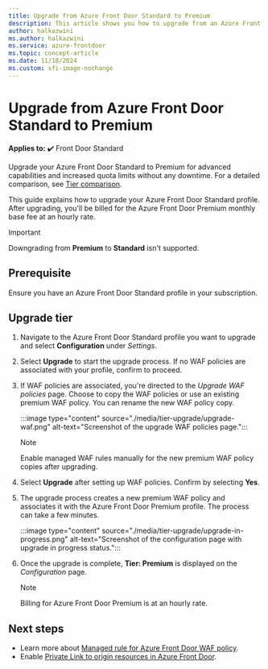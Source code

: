 ```yaml
---
title: Upgrade from Azure Front Door Standard to Premium
description: This article shows you how to upgrade from an Azure Front Door Standard to an Azure Front Door Premium profile.
author: halkazwini
ms.author: halkazwini
ms.service: azure-frontdoor
ms.topic: concept-article
ms.date: 11/18/2024
ms.custom: sfi-image-nochange
---
```


# Upgrade from Azure Front Door Standard to Premium

**Applies to:** :heavy_check_mark: Front Door Standard

Upgrade your Azure Front Door Standard to Premium for advanced capabilities and increased quota limits without any downtime. For a detailed comparison, see [Tier comparison](standard-premium/tier-comparison.md).

This guide explains how to upgrade your Azure Front Door Standard profile. After upgrading, you'll be billed for the Azure Front Door Premium monthly base fee at an hourly rate.

> [!IMPORTANT]
> Downgrading from **Premium** to **Standard** isn't supported.

## Prerequisite

Ensure you have an Azure Front Door Standard profile in your subscription.

## Upgrade tier

1. Navigate to the Azure Front Door Standard profile you want to upgrade and select **Configuration** under *Settings*.

2. Select **Upgrade** to start the upgrade process. If no WAF policies are associated with your profile, confirm to proceed.

3. If WAF policies are associated, you're directed to the *Upgrade WAF policies* page. Choose to copy the WAF policies or use an existing premium WAF policy. You can rename the new WAF policy copy.

    :::image type="content" source="./media/tier-upgrade/upgrade-waf.png" alt-text="Screenshot of the upgrade WAF policies page.":::

    > [!NOTE]
    > Enable managed WAF rules manually for the new premium WAF policy copies after upgrading.

4. Select **Upgrade** after setting up WAF policies. Confirm by selecting **Yes**.

5. The upgrade process creates a new premium WAF policy and associates it with the Azure Front Door Premium profile. The process can take a few minutes.

    :::image type="content" source="./media/tier-upgrade/upgrade-in-progress.png" alt-text="Screenshot of the configuration page with upgrade in progress status.":::

6. Once the upgrade is complete, **Tier: Premium** is displayed on the *Configuration* page.

    > [!NOTE]
    > Billing for Azure Front Door Premium is at an hourly rate.

## Next steps

* Learn more about [Managed rule for Azure Front Door WAF policy](../web-application-firewall/afds/waf-front-door-drs.md).
* Enable [Private Link to origin resources in Azure Front Door](private-link.md).
